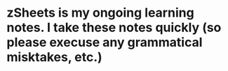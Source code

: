 # zSheets is my ongoing learning notes.  I take these notes quickly (so please execuse any grammatical misktakes, etc.)
